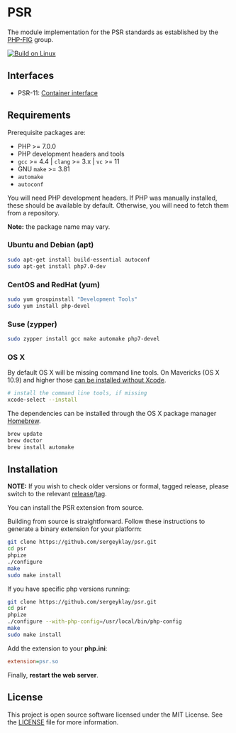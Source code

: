 # PSR

The module implementation for the PSR standards as established by the [PHP-FIG](http://www.php-fig.org/) group.

[![Build on Linux](https://travis-ci.org/sergeyklay/psr.svg?branch=master)](https://travis-ci.org/sergeyklay/psr)

## Interfaces

* PSR-11: [Container interface](http://www.php-fig.org/psr/psr-11/)

## Requirements

Prerequisite packages are:

* PHP >= 7.0.0
* PHP development headers and tools
* `gcc` >= 4.4 | `clang` >= 3.x | `vc` >= 11
* GNU `make` >= 3.81
* `automake`
* `autoconf`

You will need PHP development headers.
If PHP was manually installed, these should be available by default.
Otherwise, you will need to fetch them from a repository.

**Note:** the package name may vary.

### Ubuntu and Debian (apt)

```sh
sudo apt-get install build-essential autoconf
sudo apt-get install php7.0-dev
```

### CentOS and RedHat (yum)

```sh
sudo yum groupinstall "Development Tools"
sudo yum install php-devel
```

### Suse (zypper)

```sh
sudo zypper install gcc make automake php7-devel
```

### OS X

By default OS X will be missing command line tools.
On Mavericks (OS X 10.9) and higher those [can be installed without Xcode](http://osxdaily.com/2014/02/12/install-command-line-tools-mac-os-x/).

```sh
# install the command line tools, if missing
xcode-select --install
```

The dependencies can be installed through the OS X package manager [Homebrew](http://brew.sh/).

```sh
brew update
brew doctor
brew install automake
```

## Installation

**NOTE:** If you wish to check older versions or formal, tagged release, please switch to the relevant
[release](https://github.com/sergeyklay/psr/releases)/[tag](https://github.com/sergeyklay/psr/releases).

You can install the PSR extension from source.

Building from source is straightforward. Follow these instructions to generate a binary extension for your platform:

```sh
git clone https://github.com/sergeyklay/psr.git
cd psr
phpize
./configure
make
sudo make install
```

If you have specific php versions running:

```sh
git clone https://github.com/sergeyklay/psr.git
cd psr
phpize
./configure --with-php-config=/usr/local/bin/php-config
make
sudo make install
```

Add the extension to your **php.ini**:

```ini
extension=psr.so
```

Finally, **restart the web server**.

## License

This project is open source software licensed under the MIT License. See the [LICENSE](./LICENSE) file for more information.
